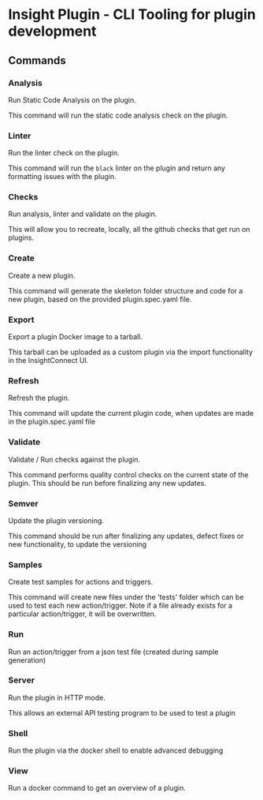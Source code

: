 # Insight Plugin - CLI Tooling for plugin development

## Commands

### Analysis
Run Static Code Analysis on the plugin.

This command will run the static code analysis check on the plugin.

### Linter
Run the linter check on the plugin.

This command will run the `black` linter on the plugin and return any
formatting issues with the plugin.

### Checks
Run analysis, linter and validate on the plugin.

This will allow you to recreate, locally, all the github checks that get run
on plugins.

### Create
Create a new plugin.

This command will generate the skeleton folder structure and 
code for a new plugin, based on the provided plugin.spec.yaml file.

### Export
Export a plugin Docker image to a tarball.

This tarball can be uploaded as a custom plugin 
via the import functionality in the InsightConnect UI.

### Refresh
Refresh the plugin.

This command will update the current plugin code, 
when updates are made in the plugin.spec.yaml file

### Validate
Validate / Run checks against the plugin. 

This command performs quality control checks on the current 
state of the plugin. 
This should be run before finalizing any new updates.

### Semver
Update the plugin versioning. 

This command should be run after finalizing any updates, 
defect fixes or new functionality, to update the versioning

### Samples
Create test samples for actions and triggers. 

This command will create new files under the 'tests' folder which can be 
used to test each new action/trigger. 
Note if a file already exists for a particular action/trigger, it will be overwritten.

### Run
Run an action/trigger from a json test file (created during sample generation)

### Server
Run the plugin in HTTP mode. 

This allows an external API testing program to be used to test a plugin 

### Shell
Run the plugin via the docker shell to enable advanced debugging

### View
Run a docker command to get an overview of a plugin.
